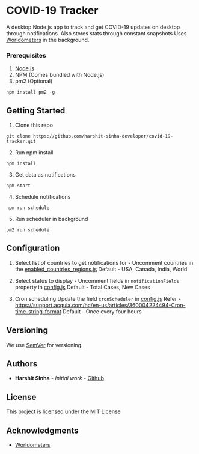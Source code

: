 # COVID-19 Tracker
A desktop Node.js app to track and get COVID-19 updates on desktop through notifications.
Also stores stats through constant snapshots
Uses [Worldometers](https://www.worldometers.info/coronavirus/) in the background.

### Prerequisites

1. [Node.js](https://nodejs.org/en/)
2. NPM (Comes bundled with Node.js)
3. pm2 (Optional) 
```
npm install pm2 -g
```

## Getting Started
1. Clone this repo
```
git clone https://github.com/harshit-sinha-developer/covid-19-tracker.git
```
2. Run npm install
```
npm install
```
3. Get data as notifications
```
npm start
```
4. Schedule notifications
```
npm run schedule
```
5. Run scheduler in background
```
pm2 run schedule
```

## Configuration
1. Select list of countries to get notifications for -
Uncomment countries in the [enabled_countries_regions.js](https://github.com/harshit-sinha-developer/covid-19-tracker/blob/master/data/enabled_countries_regions.js)
Default - USA, Canada, India, World

2. Select status to display -
Uncomment fields in `notificationFields` property in [config.js](https://github.com/harshit-sinha-developer/covid-19-tracker/blob/master/config.js)
Default - Total Cases, New Cases

3. Cron scheduling
Update the field `cronScheduler` in [config.js](https://github.com/harshit-sinha-developer/covid-19-tracker/blob/master/config.js)
Refer - https://support.acquia.com/hc/en-us/articles/360004224494-Cron-time-string-format
Default - Once every four hours

## Versioning

We use [SemVer](http://semver.org/) for versioning.

## Authors

* **Harshit Sinha** - *Initial work* - [Github](https://github.com/harshit-sinha-developer)

## License

This project is licensed under the MIT License

## Acknowledgments

* [Worldometers](https://www.worldometers.info/coronavirus/)
